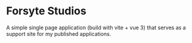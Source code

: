 # Forsyte Studios

A simple single page application (build with vite + vue 3) that serves as a support site for my published applications. 
